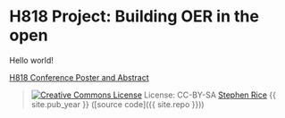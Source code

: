 ---
---
# H818 Project: Building OER in the open

Hello world!

[H818 Conference Poster and Abstract](poster/)

> <a href="http://creativecommons.org/licenses/by-sa/4.0/" rel="license"><img style="border-width: 0;" src="https://i.creativecommons.org/l/by-sa/4.0/88x31.png" alt="Creative Commons License" /></a>
> License: CC-BY-SA <a href="https://github.com/riceyrice">Stephen Rice</a> {{ site.pub_year }} ([source code]({{ site.repo }}))
